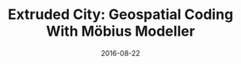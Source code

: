 ---
layout: post
group: research
marker: conference paper
title:  "Extruded City: Geospatial Coding With Möbius Modeller"
authors: Janssen, P, Chen, KW, Mohanty, A, Sun, H, Lim, J, and Pung, D (2018)
details: Applied Urban Modelling 2018, July 26-27 2018, Cambridge, UK, pp. (accepted).
abstract: 
date:   2016-08-22
project-url: ''
---